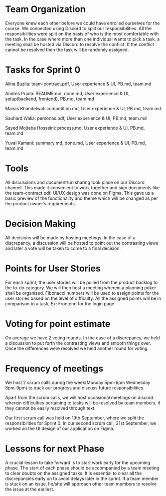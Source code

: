 # Team Organization 

Everyone knew each other before we could have enrolled ourselves for the course. We connected using Discord to split our responsibilities. All the responsibilities were split on the basis of who is the most comfortable with the task. In the case where more than one individual wants to pick a task, a meeting shall be hosted via Discord to resolve the conflict. If the conflict cannot be resolved then the task will be randomly assigned.


# Tasks for Sprint 0 

Alina Buzila: team-contract.pdf, User experience & UI,  PB.md, team.md

Andres Prada:  README.md, done.md, User experience & UI, setup(backend, frontend),  PB.md, team.md

Manas Khandelwal: competition.md, User experience & UI,  PB.md, team.md

Sauhard Walia: personas.pdf, User experience & UI,  PB.md, team.md

Sayed Mojtaba Hosseini: process.md, User experience & UI,  PB.md, team.md

Yuval Kamani: summary.md, done.md, User experience & UI,  PB.md, team.md


# Tools  

All discussions and document/url sharing took place on our Discord channel. This made it convenient to work together and sign documents like the team-contract.pdf.
UI/UX design was done on Figma. This gave us a basic preview of the functionality and theme which will be changed as per the product owner’s requirements. 


# Decision Making 

All decisions will be made by hosting meetings. In the case of a discrepancy, a discussion will be hosted to point out the contrasting views and later a vote will be taken to come to a final decision.


# Points for User Stories  

For each sprint, the user stories will be pulled from the product backlog to the to-do category. We will then host a meeting wherein a planning poker shall be organized. Fibonacci numbers will be used to assign points for the user stories based on the level of difficulty. All the assigned points will be in comparison to a task, Ex: Frontend for the login page.


# Voting for point estimate 

On average we have 2 voting rounds. In the case of a discrepancy, we held a discussion to put forth the contrasting views and smooth things over. Once the differences were resolved we held another round for voting.


# Frequency of meetings

We host 2 scrum calls during the week(Monday 5pm-6pm Wednesday 8pm-9pm) to track our progress and discuss future responsibilities.

Apart from the scrum calls, we will host occasional meetings on discord wherein difficulties pertaining to tasks will be resolved by team members, if they cannot be easily resolved through text.

Our first scrum call was held on 19th September, where we split the responsibilities for Sprint 0. In our second scrum call, 21st September,  we worked on the UI design of our application on Figma.

# Lessons for next Phase

A crucial lesson to take forward is to start work early for the upcoming phase. The start of each phase should be accompanied by a team meeting to clear doubts on the  assigned tasks. It is essential to clear all the discrepancies early on to avoid delays later in the sprint. If a team member is stuck on an issue, he/she will approach other team members to resolve the issue at the earliest.
